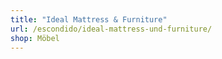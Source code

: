 ```yaml
---
title: "Ideal Mattress & Furniture"
url: /escondido/ideal-mattress-und-furniture/
shop: Möbel
---
```

